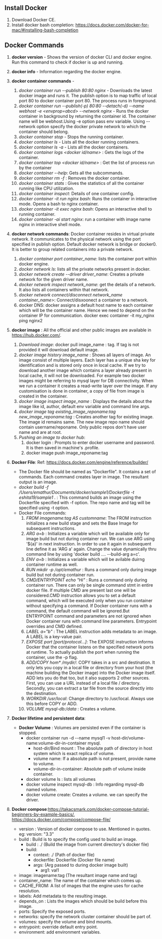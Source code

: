 ## Install Docker
  1. Download Docker CE.
  2. Install docker bash completion:  https://docs.docker.com/docker-for-mac/#installing-bash-completion

## Docker Commands
  1. **docker version** - Shows the version of docker CLI and docker engine. Run this command to check if docker is up and running.
  2. **docker info** - Information regarding the docker engine.
  3. **docker container commands** - 
     1. _docker container run --publish 80:80 nginx_ - Downloads the latest docker image and runs it. The publish option is to map traffic of local port 80 to docker container port 80. The process runs in foreground.
     2. _docker container run --publish(-p) 
80:80 --detach(-d) --name webhost -e <envprop=abcd> --network <network name> nginx_ - Runs the docker container in background by returning the container id. The container name will be webhost.Using -e option pass env variable. Using --network option specify the docker private network to which the container should belong.
     3. _docker container stop <container id>_ - Stops the running container.
     4. _docker container ls_ - Lists all the docker running containers.
     5. _docker container ls -a_ - Lists all the docker containers. 
     6. _docker container logs <docker id/name>_ : Gets the logs of the container.
     7. _docker container top <docker id/name>_ : Get the list of process run by the container
     8. _docker container --help_: Gets all the subcommands.
     9. _docker container rm -f <container id>_ :  Removes the docker container.
     10. _docker container stats_ : Gives the statistics of all the container running like CPU utilization.
     11. _docker container inspect_: Details of one container config.
     12. _docker container -it run nginx bash_: Runs the container in interactive mode. Opens a bash to nginx container.
     13. _docker container -it exec nginx bash_: Opens an interactive shell to running container.
     14. _docker container -ai start nginx_: run a container with image name nginx in interactive shell mode.

 4. **docker network commands**: Docker container resides in virtual private network. It communicates to the physical network using the port specified in publish option. Default docker network is bridge or docker0. It is better to group related containers into a private network.
    1. _docker container port container_name_: lists the container port within docker engine.
    2. _docker network ls_: lists all the private networks present in docker.
    3. _docker network create --driver driver_name_: Creates a private network for the given driver name.
    4. _docker network inspect network_name_: get the details of a network. It also lists all containers within that network.
    5. _docker network connect/disconnect network_name container_name>_: Connect/disxoonect a container to a network.
    6. docker DNS: docker assigns a default host name to each container which will be the container name. Hence we need to depend on the container IP for communication.
docker exec container -it my_nginx ping nginx2

5. **docker image** : All the official and other public images are available in https://hub.docker.com/.
    1. _Download image_: docker pull image_name : tag. If tag is not provided it will download default image.
    2. _docker image history image_name_ : Shows all layers of image. An image consist of multiple layers. Each layer has a unique sha key for identification and is stored only once in local cache. If we try to download another image which contains a layer already present in local cache, it will not be downloaded. For example two docker images might be referring to mysql layer for DB connectivity. When we run a container it creates a read-write layer over the image. If any customisation is done in container, a copy of file from image is created in the container.
    3. _docker image inspect image_name_ : Displays the details about the image like id, author, default env variable and command line args.
    4. _docker image tag existing_image_reponame:tag new_image_reponame:tag_ : Creates another tag for existing image. The image id remains same. The new image repo name should contain username/reponame. Only public repos don't have user name and are at root.
    5. _Pushing an image to docker hub_: 
          1. docker login : Prompts to enter docker username and password. It is then saved in machine's .profile.
          2. docker image push image_reponame:tag

6. **Docker File**: Ref: https://docs.docker.com/engine/reference/builder/
    - The Docker file should be named as "Dockerfile". It contains a set of commands. Each command creates layer in image. The resultant output is an image.
    - _docker build -f /Users/emathur/Documents/docker/sample1/Dockerfile -t eshita19/sample1 ._ : This command builds an image using the Dockerfile specified with -f option. The repo name and tag will be specified using -t option.
    - Docker File commands:
         1. _FROM imagename:tag AS customname_: The FROM instruction initializes a new build stage and sets the Base Image for subsequent instructions. 
         2. _ARG a=b_ : Initializes a variable which will be available only for image build but not during container run. We can use ARG using '${a}' in next instruction. In order to use it again in subsequent line define it as 'ARG a' again. Change the value dynamically thru command line by using 'docker build .... --build-arg a=c'.
         3. _ENV a=b_ : Initializes a variable which will be avilable duirng container runtime as well.
         4. _RUN mkdir -p /opt/emathur_ : Runs a command only during image build but not during container run.
         5. _CMD/ENTRYPOINT echo "Hi"_ : Runs a command only during container run. There can only be single command stmt in entire docker file. If multiple CMD are present last one will be considered.CMD instruction allows you to set a default command, which will be executed only when you run container without specifying a command. If Docker container runs with a command, the default command will be ignored.But ENTRYPOINT command and parameters are not ignored when Docker container runs with command line parameters. Entrypoint overrides and CMD defined.
         6. _LABEL a="b"_ : The LABEL instruction adds metadata to an image. A LABEL is a key-value pair. 
         7. _EXPOSE port [port/protocol...]_: The EXPOSE instruction informs Docker that the container listens on the specified network ports at runtime. To actually publish the port when running the container, use the -p flag.
         8. _ADD/COPY hom* /mydir/_: COPY takes in a src and destination. It only lets you copy in a local file or directory from your host (the machine building the Docker image) into the Docker image itself.
ADD lets you do that too, but it also supports 2 other sources. First, you can use a URL instead of a local file / directory. Secondly, you can extract a tar file from the source directly into the destination.
         9. _WORKDIR /usr/local_: Change directory to /usr/local. Always use this before COPY or ADD.
         20. _VOLUME mysql-db:/data_ : Creates a volume.

7. **Docker lifetime and persistent data**:
    - **Docker Volume** : Volumes are persisted even if the container is stopped.
        - docker container run -d --name mysql1 -v host-dir/volume-name:volume-dir-in-container mysql.
          - host-dir/Bind mount : The absolute path of directory in host system which is exact replica of volume.
          - volume name: If a absolute path is not present, provide name to volume.
          - volume-dir-in-container: Absolute path of volume inside container.
        - docker volume ls : lists all volumes
        - docker volume inspect mysql-db : Info regarding mysql-db named volume.
        - docker volume create: Creates a volume. we can specify the driver.
8. **Docker compose**:https://takacsmark.com/docker-compose-tutorial-beginners-by-example-basics/, https://docs.docker.com/compose/compose-file/
   - version : Version of docker compose to use. Mentioned in quotes. eg: version: "3.3"
   - build : Build is to specify the config used to build an image.
     - build : ./ (Build the image from current directory's docker file)
     - build:
       - context: ./ (Path of docker file)
       - dockerfile: Dockerfile (Docker file name)
       - args: (Arg passed to during docker image built)
         - arg1: val1
   - image: imagename:tag (The resultant image name and tag)
   - container_name: The name of the container which comes up.
   - CACHE_FROM: A list of images that the engine uses for cache resolution.
   - labels: Add metadata to the resulting image.
   - depends_on : Lists the images which should be build before this image.
   - ports: Specify the exposed ports.
   - networks: specify the network cluster container should be part of.
   - volumes: specify the volume and bind mounts.
   - entrypoint: override default entry point.
   - environment: add environment variables.  
                
        

      
     
  

    
     

 
